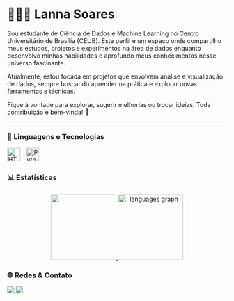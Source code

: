 # 👩🏻‍💻 Lanna Soares

Sou estudante de Ciência de Dados e Machine Learning no Centro Universitário de Brasília (CEUB). Este perfil é um espaço onde compartilho meus estudos, projetos e experimentos na área de dados enquanto desenvolvo minhas habilidades e aprofundo meus conhecimentos nesse universo fascinante.

Atualmente, estou focada em projetos que envolvem análise e visualização de dados, sempre buscando aprender na prática e explorar novas ferramentas e técnicas.

Fique à vontade para explorar, sugerir melhorias ou trocar ideias. Toda contribuição é bem-vinda! 🚀

<hr/>

### 🤖 Linguagens e Tecnologias

<img 
    align="left" 
    alt="HTML"
    title="HTML" 
    width="30px" 
    style="padding-right: 10px;" 
    src="https://cdn.jsdelivr.net/gh/devicons/devicon@latest/icons/html5/html5-original.svg" 
/>
<img 
    align="left" 
    alt="Python" 
    title="Python"
    width="30px" 
    style="padding-right: 10px;" 
    src="https://cdn.jsdelivr.net/gh/devicons/devicon@latest/icons/python/python-original.svg" 
/>

<br/>
<br/>

### 📊 Estatísticas

###

<div align="center">
<a href="https://github.com/lannacsoares">
  <img height="150em" src="https://github-readme-stats.vercel.app/api?username=lannacsoares&show_icons=true&theme=tokyonight&include_all_commits=true&count_private=true&locale=pt-br"/>
  <img src="https://github-readme-stats.vercel.app/api/top-langs?username=lannacsoares&locale=pt-br&hide_title=false&layout=compact&card_width=320&langs_count=10&theme=tokyonight&hide_border=false&order=2" height="150" alt="languages graph"  />
</a>
</div>

### 

### 🌐 Redes & Contato
<div>
    <a href = "mailto:lannacs05@gmail.com"><img src="https://img.shields.io/badge/-Gmail-%23333?style=for-the-badge&logo=gmail&logoColor=white" target="_blank"></a>
    <a href="https://www.linkedin.com/in/lanna-soares/" target="_blank"><img src="https://img.shields.io/badge/-LinkedIn-%230077B5?style=for-the-badge&logo=linkedin&logoColor=white" target="_blank"></a>
